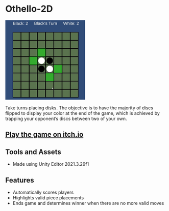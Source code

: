 # Othello-2D

<img src="https://raw.githubusercontent.com/Mickkers/Mickkers/main/OthelloDemo.gif" height='250'/>

Take turns placing disks. The objective is to have the majority of discs flipped to display your color at the end of the game, which is achieved by trapping your opponent’s discs between two of your own.

## [Play the game on itch.io](https://mickkers.itch.io/othello)

## Tools and Assets
- Made using Unity Editor 2021.3.29f1

## Features
- Automatically scores players
- Highlights valid piece placements
- Ends game and determines winner when there are no more valid moves
